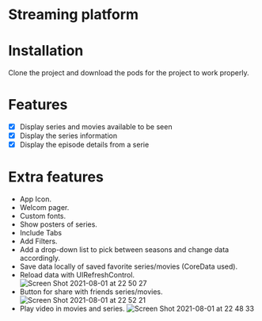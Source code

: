 # Streaming platform

# Installation
Clone the project and download the pods for the project to work properly. 

# Features
- [x] Display series and movies available to be seen
- [x] Display the series information
- [x] Display the episode details from a serie

# Extra features
- App Icon.
- Welcom pager.
- Custom fonts.
- Show posters of series.
- Include Tabs 
- Add Filters.
- Add a drop-down list to pick between seasons and change data accordingly.
- Save data locally of saved favorite series/movies (CoreData used).
- Reload data with UIRefreshControl.
![Screen Shot 2021-08-01 at 22 50 27](https://user-images.githubusercontent.com/55717961/127802039-2993582c-ee1d-4400-8df4-0c30bc54fb7e.png)
- Button for share with friends series/movies. 
![Screen Shot 2021-08-01 at 22 52 21](https://user-images.githubusercontent.com/55717961/127802173-860c5c44-f58d-4d96-a321-652105587ada.png)
- Play video in movies and series. 
![Screen Shot 2021-08-01 at 22 48 33](https://user-images.githubusercontent.com/55717961/127801936-525fa420-a916-4637-b0c1-77b7dd2511a3.png) 



